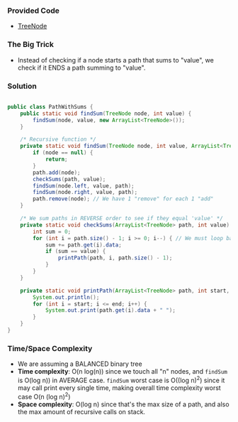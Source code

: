 ### Provided Code

- [TreeNode](https://github.com/RodneyShag/Interview_solutions/blob/master/Solutions/Implement%20a%20TreeNode.md)

### The Big Trick

- Instead of checking if a node starts a path that sums to "value", we check if it ENDS a path summing to "value".

### Solution

```java

public class PathWithSums {
    public static void findSum(TreeNode node, int value) {
        findSum(node, value, new ArrayList<TreeNode>());
    }

    /* Recursive function */
    private static void findSum(TreeNode node, int value, ArrayList<TreeNode> path) {
        if (node == null) {
            return;
        }
        path.add(node);
        checkSums(path, value);
        findSum(node.left, value, path);
        findSum(node.right, value, path);
        path.remove(node); // We have 1 "remove" for each 1 "add"
    }

    /* We sum paths in REVERSE order to see if they equal 'value' */
    private static void checkSums(ArrayList<TreeNode> path, int value) {
        int sum = 0;
        for (int i = path.size() - 1; i >= 0; i--) { // We must loop backwards
            sum += path.get(i).data;
            if (sum == value) {
                printPath(path, i, path.size() - 1);
            }
        }
    }

    private static void printPath(ArrayList<TreeNode> path, int start, int end) {
        System.out.println();
        for (int i = start; i <= end; i++) {
            System.out.print(path.get(i).data + " ");
        }
    }
}
```

### Time/Space Complexity

- We are assuming a BALANCED binary tree
- __Time complexity__: O(n log(n)) since we touch all "n" nodes, and `findSum` is O(log n)) in AVERAGE case. `findSum` worst case is O((log n)<sup>2</sup>) since it may call print every single time, making overall time complexity worst case O(n (log n)<sup>2</sup>)
- __Space complexity__: O(log n) since that's the max size of a path, and also the max amount of recursive calls on stack.
